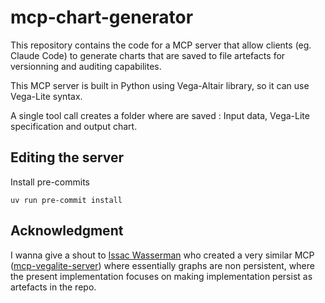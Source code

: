 # mcp-chart-generator

This repository contains the code for a MCP server that allow clients (eg. Claude Code) to
generate charts that are saved to file artefacts for versionning and auditing capabilites.

This MCP server is built in Python using Vega-Altair library, so it can use Vega-Lite syntax.

A single tool call creates a folder where are saved : Input data, Vega-Lite specification and output chart.

## Editing the server

Install pre-commits

```shell
uv run pre-commit install
```

## Acknowledgment

I wanna give a shout to [Issac Wasserman](https://github.com/isaacwasserman) who created a very similar MCP ([mcp-vegalite-server](https://github.com/isaacwasserman/mcp-vegalite-server/tree/main))
where essentially graphs are non persistent, where the present implementation focuses
on making implementation persist as artefacts in the repo.
